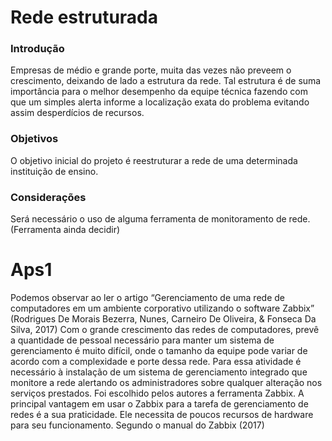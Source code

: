 # Rede estruturada
### Introdução
Empresas de médio e grande porte, muita das vezes não preveem o crescimento, deixando de lado a estrutura da rede.
Tal estrutura é de suma importância para o melhor desempenho da equipe técnica fazendo com que um simples alerta informe a localização
exata do problema evitando assim desperdícios de recursos.
### Objetivos
O objetivo inicial do projeto é reestruturar a rede de uma determinada instituição de ensino.
### Considerações 
Será necessário o uso de alguma ferramenta de monitoramento de rede. (Ferramenta ainda decidir)


# Aps1 
Podemos observar ao ler o artigo “Gerenciamento de uma rede de computadores em um ambiente corporativo utilizando o software Zabbix” (Rodrigues De Morais Bezerra, Nunes, Carneiro De Oliveira, & Fonseca Da Silva, 2017) Com o grande crescimento das redes de computadores, prevê a quantidade de pessoal necessário para manter um sistema de gerenciamento é muito difícil, onde o tamanho da equipe pode variar de acordo com a complexidade e porte dessa rede. Para essa atividade é necessário à instalação de um sistema de gerenciamento integrado que monitore a rede alertando os administradores sobre qualquer alteração nos serviços prestados.
Foi escolhido pelos autores a ferramenta Zabbix.
A principal vantagem em usar o Zabbix para a tarefa de gerenciamento de redes é a sua praticidade. Ele necessita de poucos recursos de hardware para seu funcionamento. Segundo o manual do Zabbix (2017)
